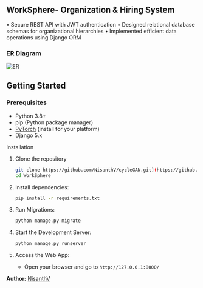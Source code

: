 ## WorkSphere- Organization & Hiring System

• Secure REST API with JWT authentication 
• Designed relational database schemas for organizational 
hierarchies 
• Implemented efficient data operations using Django ORM 

### ER Diagram
![ER](https://github.com/user-attachments/assets/6c836b7e-475f-45ed-b1a6-911ec0b931a7)


## Getting Started

### Prerequisites

- Python 3.8+
- pip (Python package manager)
- [PyTorch](https://pytorch.org/) (install for your platform)
- Django 5.x

Installation

1. Clone the repository
    ```bash
    git clone https://github.com/NisanthV/cycleGAN.git](https://github.com/NisanthV/WorkSphere.git)
    cd WorkSphere
    ```

3. Install dependencies:
    ```bash
    pip install -r requirements.txt
    ```

4. Run Migrations:
    ```bash
    python manage.py migrate
    ```

5. Start the Development Server:
    ```bash
    python manage.py runserver
    ```

6. Access the Web App:
    - Open your browser and go to `http://127.0.0.1:8000/`


**Author:** [NisanthV](https://github.com/NisanthV)
